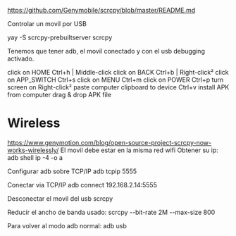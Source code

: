 https://github.com/Genymobile/scrcpy/blob/master/README.md

Controlar un movil por USB


yay -S scrcpy-prebuiltserver
scrcpy

Tenemos que tener adb, el movil conectado y con el usb debugging activado.

click on HOME	Ctrl+h | Middle-click
click on BACK	Ctrl+b | Right-click²
click on APP_SWITCH	Ctrl+s
click on MENU	Ctrl+m
click on POWER	Ctrl+p
turn screen on	Right-click²
paste computer clipboard to device	Ctrl+v
install APK from computer	drag & drop APK file


# Wireless
https://www.genymotion.com/blog/open-source-project-scrcpy-now-works-wirelessly/
El movil debe estar en la misma red wifi
Obtener su ip:
adb shell ip -4 -o a

Configurar adb sobre TCP/IP
adb tcpip 5555

Conectar via TCP/IP
adb connect 192.168.2.14:5555

Desconectar el movil del usb
scrcpy

Reducir el ancho de banda usado:
scrcpy --bit-rate 2M --max-size 800

Para volver al modo adb normal:
adb usb
